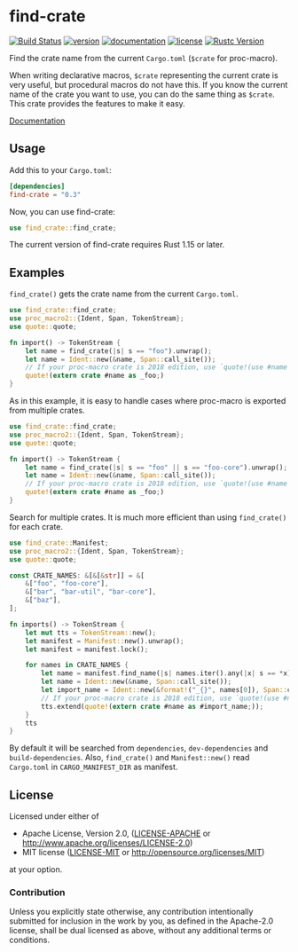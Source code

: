# find-crate

[![Build Status](https://travis-ci.com/taiki-e/find-crate.svg?branch=master)](https://travis-ci.com/taiki-e/find-crate)
[![version](https://img.shields.io/crates/v/find-crate.svg)](https://crates.io/crates/find-crate/)
[![documentation](https://docs.rs/find-crate/badge.svg)](https://docs.rs/find-crate/)
[![license](https://img.shields.io/crates/l/find-crate.svg)](https://crates.io/crates/find-crate/)
[![Rustc Version](https://img.shields.io/badge/rustc-1.15+-lightgray.svg)](https://blog.rust-lang.org/2017/02/02/Rust-1.15.html)

Find the crate name from the current `Cargo.toml` (`$crate` for proc-macro).

When writing declarative macros, `$crate` representing the current crate is very useful, but procedural macros do not have this. If you know the current name of the crate you want to use, you can do the same thing as `$crate`. This crate provides the features to make it easy.

[Documentation](https://docs.rs/find-crate/)

## Usage

Add this to your `Cargo.toml`:

```toml
[dependencies]
find-crate = "0.3"
```

Now, you can use find-crate:

```rust
use find_crate::find_crate;
```

The current version of find-crate requires Rust 1.15 or later.

## Examples

`find_crate()` gets the crate name from the current `Cargo.toml`.

```rust
use find_crate::find_crate;
use proc_macro2::{Ident, Span, TokenStream};
use quote::quote;

fn import() -> TokenStream {
    let name = find_crate(|s| s == "foo").unwrap();
    let name = Ident::new(&name, Span::call_site());
    // If your proc-macro crate is 2018 edition, use `quote!(use #name as _foo;)` instead.
    quote!(extern crate #name as _foo;)
}
```

As in this example, it is easy to handle cases where proc-macro is exported from multiple crates.

```rust
use find_crate::find_crate;
use proc_macro2::{Ident, Span, TokenStream};
use quote::quote;

fn import() -> TokenStream {
    let name = find_crate(|s| s == "foo" || s == "foo-core").unwrap();
    let name = Ident::new(&name, Span::call_site());
    // If your proc-macro crate is 2018 edition, use `quote!(use #name as _foo;)` instead.
    quote!(extern crate #name as _foo;)
}
```

Search for multiple crates. It is much more efficient than using `find_crate()` for each crate.

```rust
use find_crate::Manifest;
use proc_macro2::{Ident, Span, TokenStream};
use quote::quote;

const CRATE_NAMES: &[&[&str]] = &[
    &["foo", "foo-core"],
    &["bar", "bar-util", "bar-core"],
    &["baz"],
];

fn imports() -> TokenStream {
    let mut tts = TokenStream::new();
    let manifest = Manifest::new().unwrap();
    let manifest = manifest.lock();

    for names in CRATE_NAMES {
        let name = manifest.find_name(|s| names.iter().any(|x| s == *x)).unwrap();
        let name = Ident::new(&name, Span::call_site());
        let import_name = Ident::new(&format!("_{}", names[0]), Span::call_site());
        // If your proc-macro crate is 2018 edition, use `quote!(use #name as #import_name;)` instead.
        tts.extend(quote!(extern crate #name as #import_name;));
    }
    tts
}
```

By default it will be searched from `dependencies`, `dev-dependencies` and `build-dependencies`.
Also, `find_crate()` and `Manifest::new()` read `Cargo.toml` in `CARGO_MANIFEST_DIR` as manifest.

## License

Licensed under either of

* Apache License, Version 2.0, ([LICENSE-APACHE](LICENSE-APACHE) or <http://www.apache.org/licenses/LICENSE-2.0>)
* MIT license ([LICENSE-MIT](LICENSE-MIT) or <http://opensource.org/licenses/MIT>)

at your option.

### Contribution

Unless you explicitly state otherwise, any contribution intentionally submitted for inclusion in the work by you, as defined in the Apache-2.0 license, shall be dual licensed as above, without any additional terms or conditions.
